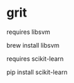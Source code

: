 grit
====

requires libsvm
  
  brew install libsvm

requires scikit-learn

  pip install scikit-learn